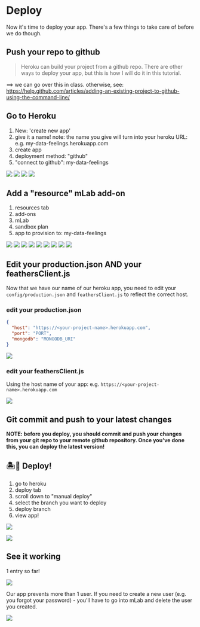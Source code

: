 # Deploy

Now it's time to deploy your app. There's a few things to take care of before we do though.


## Push your repo to github
> Heroku can build your project from a github repo. There are other ways to deploy your app, but this is how I will do it in this tutorial.

==> we can go over this in class. otherwise, see: https://help.github.com/articles/adding-an-existing-project-to-github-using-the-command-line/


## Go to Heroku

1. New: 'create new app'
2. give it a name! note: the name you give will turn into your heroku URL: e.g. my-data-feelings.herokuapp.com
3. create app
4. deployment method: "github"
5. "connect to github": my-data-feelings


![](assets/deploy-001.png)
![](assets/deploy-002.png)
![](assets/deploy-003.png)
![](assets/deploy-004.png)


## Add a "resource" mLab add-on
1. resources tab
2. add-ons
3. mLab
4. sandbox plan
5. app to provision to: my-data-feelings

![](assets/deploy-005.png)
![](assets/deploy-006.png)
![](assets/deploy-007.png)
![](assets/deploy-008.png)
![](assets/deploy-009.png)
![](assets/deploy-010.png)
![](assets/deploy-011.png)
![](assets/deploy-012.png)
![](assets/deploy-013.png)

<!-- now go to mLab via the url attached to the add-on

1. collections tab
2. add collection: 'feelings'
3. add collection: 'users' -->

## Edit your production.json AND your feathersClient.js
Now that we have our name of our heroku app, you need to edit your `config/production.json` and `feathersClient.js` to reflect the correct host.

### edit your production.json

```json
{
  "host": "https://<your-project-name>.herokuapp.com",
  "port": "PORT",
  "mongodb": "MONGODB_URI"
}

```
![](assets/deploy-productionjson.png)


### edit your feathersClient.js

Using the host name of your app: e.g. `https://<your-project-name>.herokuapp.com` 

![](assets/deploy-015.png)

## Git commit and push to your latest changes

**NOTE: before you deploy, you should commit and push your changes from your git repo to your remote github repository. Once you've done this, you can deploy the latest version!**

## 🏝🚀 Deploy!

1. go to heroku
2. deploy tab
3. scroll down to "manual deploy"
4. select the branch you want to deploy
5. deploy branch
6. view app!



![](assets/deploy-014.png)

![](assets/deploy-016.png)


## See it working

1 entry so far!

![](assets/deploy-017.png)

Our app prevents more than 1 user. If you need to create a new user (e.g. you forgot your password) - you'll have to go into mLab and delete the user you created. 

![](assets/deploy-018.png)